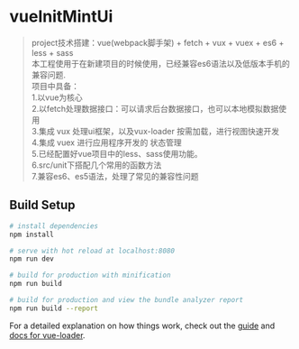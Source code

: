 # vueInitMintUi

> project技术搭建：vue(webpack脚手架) + fetch + vux + vuex + es6 + less + sass <br />
>本工程使用于在新建项目的时候使用，已经兼容es6语法以及低版本手机的兼容问题.<br />
> 项目中具备：<br />
>       1.以vue为核心<br />
        2.以fetch处理数据接口：可以请求后台数据接口，也可以本地模拟数据使用 <br />
        3.集成 vux 处理ui框架，以及vux-loader 按需加载，进行视图快速开发 <br />
        4.集成 vuex 进行应用程序开发的 状态管理 <br />
        5.已经配置好vue项目中的less、sass使用功能。<br />
        6.src/unit下搭配几个常用的函数方法<br />
        7.兼容es6、es5语法，处理了常见的兼容性问题
## Build Setup

``` bash
# install dependencies
npm install

# serve with hot reload at localhost:8080 
npm run dev

# build for production with minification
npm run build

# build for production and view the bundle analyzer report
npm run build --report
```

For a detailed explanation on how things work, check out the [guide](http://vuejs-templates.github.io/webpack/) and [docs for vue-loader](http://vuejs.github.io/vue-loader).
